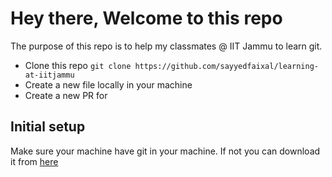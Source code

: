 # Hey there, Welcome to this repo

The purpose of this repo is to help my classmates @ IIT Jammu to learn git.

- Clone this repo `git clone https://github.com/sayyedfaixal/learning-at-iitjammu`
- Create a new file locally in your machine
- Create a new PR for

## Initial setup

Make sure your machine have git in your machine. If not you can download it from [here](https://git-scm.com/downloads)
